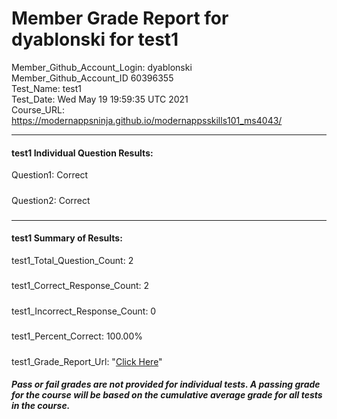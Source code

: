 # Member Grade Report for dyablonski for test1  
   
Member_Github_Account_Login: dyablonski  
Member_Github_Account_ID 60396355  
Test_Name: test1  
Test_Date: Wed May 19 19:59:35 UTC 2021  
Course_URL: https://modernappsninja.github.io/modernappsskills101_ms4043/  
   
---  
#### test1 Individual Question Results:  
Question1: Correct  
#####  
Question2: Correct  
#####  
---  
#### test1 Summary of Results:  
test1_Total_Question_Count: 2  
#####  
test1_Correct_Response_Count: 2  
#####  
test1_Incorrect_Response_Count: 0  
#####  
test1_Percent_Correct: 100.00%  
#####  
test1_Grade_Report_Url: "[Click Here](https://github.com/modernappsninjas/dyablonski/blob/main/static/userdata/courses/modernappsskills101_ms4043/grade_report.pr38.test1.md)"
##### Pass or fail grades are not provided for individual tests. A passing grade for the course will be based on the cumulative average grade for all tests in the course.  
